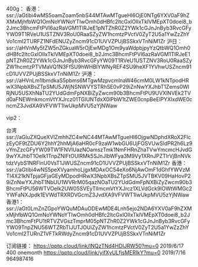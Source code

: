 400g：
香港：
ssr://aGtibi4wMS5oamZoam5nbS44MTAwMTgueHl6OjE0NTg6YXV0aF9hZXMxMjhfbWQ1OmNoYWNoYTIwOmh0dHBfc2ltcGxlOlIxTklVMEpXT0doei8_b2Jmc3BhcmFtPVl6azRaVGM1TlRJeE1pNTZhR0Z2YWk1cGJnJnByb3RvcGFyYW09T1RVeU1USTZNV3RoU0RaaSZyZW1hcmtzPVctV0ZyT2U5a1YwZzZhYVo1cml2TURFZ1NFdENUZyZncm91cD1UVVZPUjBSSkxVTnNiM1Zr
沪日：
ssr://aHVnMy5tZW5nZGkuaW5rOjEwMDg1Om9yaWdpbjpyYzQtbWQ1Omh0dHBfc2ltcGxlOlIxTklVMEpXT0doei8_b2Jmc3BhcmFtPVl6azRaVGM1TlRJeE1pNTZhR0Z2YWk1cGJnJnByb3RvcGFyYW09T1RVeU1USTZNV3RoU0RaaSZyZW1hcmtzPTVMaVQ1N3FfSU9hWHBlYWNyREF4SU9heXF1YVhwUSZncm91cD1UVVZPUjBSSkxVTnNiM1Zr
沪港：
ssr://aHVnLm1lbmdkaS5pbms6MTgwMzpvcmlnaW46cmM0LW1kNTpodHRwX3NpbXBsZTpSMU5JWjNSNWVYSTRhSE0vP29iZnNwYXJhbT1Zems0WlRjNU5USXhNaTU2YUdGdmFpNXBiZyZwcm90b3BhcmFtPU9UVXlNVEk2TVd0aFNEWmkmcmVtYXJrcz01TGlUNTdxX0lPbW1tZWE0cnpBeElPYXlxdWE0cncmZ3JvdXA9VFVWT1IwUkpMVU5zYjNWaw




vip2：

台湾
ssr://aGluZXQueXVlZmhhZC4wNC44MTAwMTgueHl6OjgwNDphdXRoX2FlczEyOF9tZDU6Y2hhY2hhMjA6aHR0cF9zaW1wbGU6UjFOSVUwSldPR2h6Lz9vYmZzcGFyYW09TW1FNVlUazNOamszTmk1NmFHRnZhaTVwYmcmcHJvdG9wYXJhbT1Oelk1TnpZNlFtOUlRMk5SJnJlbWFya3M9Vy1XRnJPZTlrVjBnNVktdzVybS1NRFlnU0VsT1JWUSZncm91cD1UVVZPUjBSSkxVTnNiM1Zr
香港：
ssr://aGtibi4wNS5peXVyamhoLjgxMDAxOC54eXo6NjAwOmF1dGhfYWVzMTI4X21kNTpjaGFjaGEyMDpodHRwX3NpbXBsZTpSMU5JVTBKV09HaHovP29iZnNwYXJhbT1NbUU1WVRrM05qazNOaTU2YUdGdmFpNXBiZyZwcm90b3BhcmFtPU56WTVOelk2UW05SVEyTlImcmVtYXJrcz1XLVdGck9lOWtWMGc2YWFaNXJpdk1EVWdTRXRDVGcmZ3JvdXA9VFVWT1IwUkpMVU5zYjNWaw
香港1：
ssr://aGt0LmZnZGpoYWQuMDAuODEwMDE4Lnh5ejo2NDA6YXV0aF9hZXMxMjhfbWQ1OmNoYWNoYTIwOmh0dHBfc2ltcGxlOlIxTklVMEpXT0doei8_b2Jmc3BhcmFtPU1tRTVZVGszTmprM05pNTZhR0Z2YWk1cGJnJnByb3RvcGFyYW09TnpZNU56WTZRbTlJUTJOUiZyZW1hcmtzPVctV0ZyT2U5a1YwZzZhYVo1cml2TURnZ1VFTkRWdyZncm91cD1UVVZPUjBSSkxVTnNiM1Zr




订阅链接：
https://pptp.cloud/link/lNQzTNd4HDIJRW50?mu=0              2019/6/17 400 onemonth
https://pptp.cloud/link/yifXyULfjsMERIkY?mu=0          	   2019/7/16 964987416


